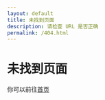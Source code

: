```yaml
---
layout: default
title: 未找到页面
description: 请检查 URL 是否正确
permalink: /404.html
---
```


# 未找到页面

你可以前往[首页](/)
